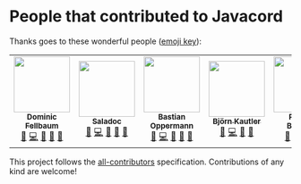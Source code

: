 # People that contributed to Javacord

Thanks goes to these wonderful people ([emoji key](https://allcontributors.org/docs/en/emoji-key)):

<!-- ALL-CONTRIBUTORS-LIST:START - Do not remove or modify this section -->
<!-- prettier-ignore-start -->
<!-- markdownlint-disable -->
<table>
  <tr>
    <td align="center"><a href="https://github.com/KILLEliteMaste"><img src="https://avatars.githubusercontent.com/u/31566807?v=4?s=100" width="100px;" alt=""/><br /><sub><b>Dominic Fellbaum</b></sub></a><br /><a href="#maintenance-KILLEliteMaste" title="Maintenance">🚧</a> <a href="https://github.com/Javacord/Javacord/commits?author=KILLEliteMaste" title="Code">💻</a> <a href="https://github.com/Javacord/Javacord/commits?author=KILLEliteMaste" title="Documentation">📖</a> <a href="https://github.com/Javacord/Javacord/pulls?q=is%3Apr+reviewed-by%3AKILLEliteMaste" title="Reviewed Pull Requests">👀</a> <a href="#question-KILLEliteMaste" title="Answering Questions">💬</a></td>
    <td align="center"><a href="https://github.com/Saladoc"><img src="https://avatars.githubusercontent.com/u/36816545?v=4?s=100" width="100px;" alt=""/><br /><sub><b>Saladoc</b></sub></a><br /><a href="#maintenance-Saladoc" title="Maintenance">🚧</a> <a href="https://github.com/Javacord/Javacord/commits?author=Saladoc" title="Code">💻</a> <a href="https://github.com/Javacord/Javacord/commits?author=Saladoc" title="Documentation">📖</a> <a href="https://github.com/Javacord/Javacord/pulls?q=is%3Apr+reviewed-by%3ASaladoc" title="Reviewed Pull Requests">👀</a> <a href="#question-Saladoc" title="Answering Questions">💬</a></td>
    <td align="center"><a href="https://github.com/Bastian"><img src="https://avatars.githubusercontent.com/u/5033001?v=4?s=100" width="100px;" alt=""/><br /><sub><b>Bastian Oppermann</b></sub></a><br /><a href="#maintenance-Bastian" title="Maintenance">🚧</a> <a href="https://github.com/Javacord/Javacord/commits?author=Bastian" title="Code">💻</a> <a href="https://github.com/Javacord/Javacord/commits?author=Bastian" title="Documentation">📖</a> <a href="https://github.com/Javacord/Javacord/pulls?q=is%3Apr+reviewed-by%3ABastian" title="Reviewed Pull Requests">👀</a> <a href="#question-Bastian" title="Answering Questions">💬</a></td>
    <td align="center"><a href="https://github.com/Vampire"><img src="https://avatars.githubusercontent.com/u/325196?v=4?s=100" width="100px;" alt=""/><br /><sub><b>Björn Kautler</b></sub></a><br /><a href="#maintenance-Vampire" title="Maintenance">🚧</a> <a href="https://github.com/Javacord/Javacord/commits?author=Vampire" title="Code">💻</a> <a href="https://github.com/Javacord/Javacord/pulls?q=is%3Apr+reviewed-by%3AVampire" title="Reviewed Pull Requests">👀</a> <a href="#question-Vampire" title="Answering Questions">💬</a></td>
    <td align="center"><a href="https://github.com/bassner"><img src="https://avatars.githubusercontent.com/u/23171488?v=4?s=100" width="100px;" alt=""/><br /><sub><b>Patrick Bassner</b></sub></a><br /><a href="#maintenance-bassner" title="Maintenance">🚧</a> <a href="https://github.com/Javacord/Javacord/commits?author=bassner" title="Code">💻</a> <a href="https://github.com/Javacord/Javacord/pulls?q=is%3Apr+reviewed-by%3Abassner" title="Reviewed Pull Requests">👀</a> <a href="#question-bassner" title="Answering Questions">💬</a></td>
  </tr>
</table>

<!-- markdownlint-restore -->
<!-- prettier-ignore-end -->

<!-- ALL-CONTRIBUTORS-LIST:END -->

This project follows the [all-contributors](https://allcontributors.org) specification.
Contributions of any kind are welcome!